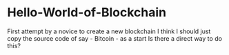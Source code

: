 # Hello-World-of-Blockchain
First attempt by a novice to create a new blockchain
I think I should just copy the source code of say - Bitcoin - as a start
Is there a direct way to do this?
